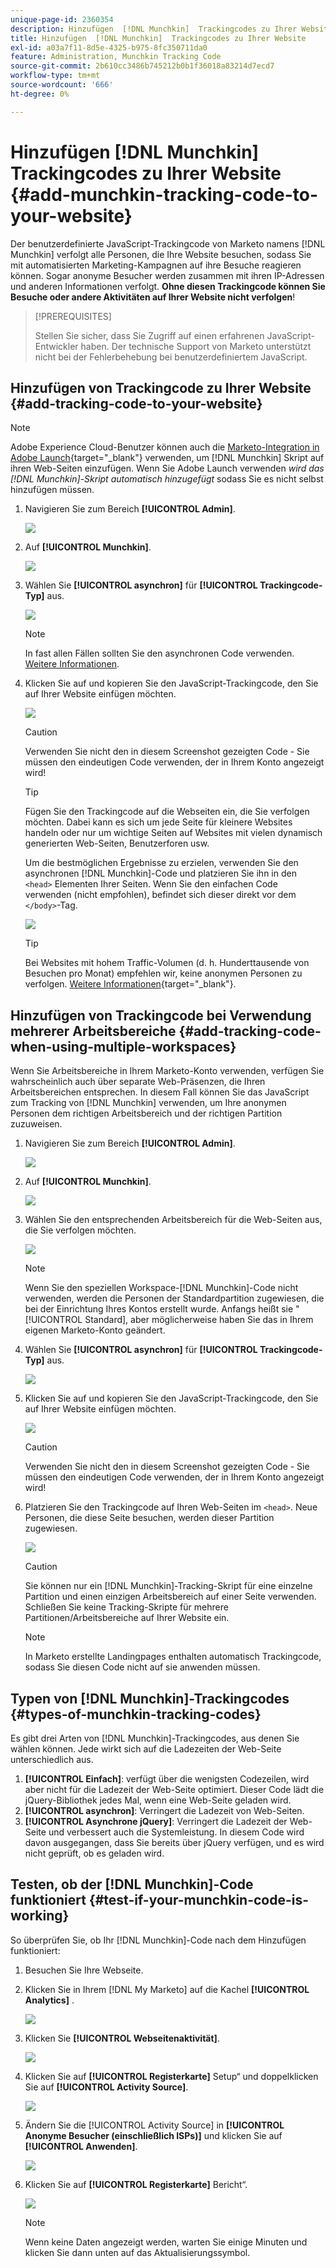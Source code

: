 ```yaml
---
unique-page-id: 2360354
description: Hinzufügen  [!DNL Munchkin]  Trackingcodes zu Ihrer Website - Marketo-Dokumente - Produktdokumentation
title: Hinzufügen  [!DNL Munchkin]  Trackingcodes zu Ihrer Website
exl-id: a03a7f11-8d5e-4325-b975-8fc350711da0
feature: Administration, Munchkin Tracking Code
source-git-commit: 2b610cc3486b745212b0b1f36018a83214d7ecd7
workflow-type: tm+mt
source-wordcount: '666'
ht-degree: 0%

---
```


# Hinzufügen [!DNL Munchkin] Trackingcodes zu Ihrer Website {#add-munchkin-tracking-code-to-your-website}

Der benutzerdefinierte JavaScript-Trackingcode von Marketo namens [!DNL Munchkin] verfolgt alle Personen, die Ihre Website besuchen, sodass Sie mit automatisierten Marketing-Kampagnen auf ihre Besuche reagieren können. Sogar anonyme Besucher werden zusammen mit ihren IP-Adressen und anderen Informationen verfolgt. **Ohne diesen Trackingcode können Sie Besuche oder andere Aktivitäten auf Ihrer Website nicht verfolgen**!

>[!PREREQUISITES]
>
>Stellen Sie sicher, dass Sie Zugriff auf einen erfahrenen JavaScript-Entwickler haben. Der technische Support von Marketo unterstützt nicht bei der Fehlerbehebung bei benutzerdefiniertem JavaScript.

## Hinzufügen von Trackingcode zu Ihrer Website {#add-tracking-code-to-your-website}

>[!NOTE]
>
>Adobe Experience Cloud-Benutzer können auch die [Marketo-Integration in Adobe Launch](https://exchange.adobe.com/apps/ec/100223/adobe-launch-core-extension){target="_blank"} verwenden, um [!DNL Munchkin] Skript auf ihren Web-Seiten einzufügen. Wenn Sie Adobe Launch verwenden _wird das [!DNL Munchkin]-Skript automatisch hinzugefügt_ sodass Sie es nicht selbst hinzufügen müssen.

1. Navigieren Sie zum Bereich **[!UICONTROL Admin]**.

   ![](assets/add-munchkin-tracking-code-to-your-website-1.png)

1. Auf **[!UICONTROL Munchkin]**.

   ![](assets/add-munchkin-tracking-code-to-your-website-2.png)

1. Wählen Sie **[!UICONTROL asynchron]** für **[!UICONTROL Trackingcode-Typ]** aus.

   ![](assets/add-munchkin-tracking-code-to-your-website-3.png)

   >[!NOTE]
   >
   >In fast allen Fällen sollten Sie den asynchronen Code verwenden. [Weitere Informationen](#types-of-munchkin-tracking-codes).

1. Klicken Sie auf und kopieren Sie den JavaScript-Trackingcode, den Sie auf Ihrer Website einfügen möchten.

   ![](assets/add-munchkin-tracking-code-to-your-website-4.png)

   >[!CAUTION]
   >
   >Verwenden Sie nicht den in diesem Screenshot gezeigten Code - Sie müssen den eindeutigen Code verwenden, der in Ihrem Konto angezeigt wird!

   >[!TIP]
   >
   >Fügen Sie den Trackingcode auf die Webseiten ein, die Sie verfolgen möchten. Dabei kann es sich um jede Seite für kleinere Websites handeln oder nur um wichtige Seiten auf Websites mit vielen dynamisch generierten Web-Seiten, Benutzerforen usw.

   Um die bestmöglichen Ergebnisse zu erzielen, verwenden Sie den asynchronen [!DNL Munchkin]-Code und platzieren Sie ihn in den `<head>` Elementen Ihrer Seiten. Wenn Sie den einfachen Code verwenden (nicht empfohlen), befindet sich dieser direkt vor dem `</body>`-Tag.

   ![](assets/add-munchkin-tracking-code-to-your-website-5.png)

   >[!TIP]
   >
   >Bei Websites mit hohem Traffic-Volumen (d. h. Hunderttausende von Besuchen pro Monat) empfehlen wir, keine anonymen Personen zu verfolgen. [Weitere Informationen](https://experienceleague.adobe.com/en/docs/marketo-developer/marketo/javascriptapi/lead-tracking/){target="_blank"}.

## Hinzufügen von Trackingcode bei Verwendung mehrerer Arbeitsbereiche {#add-tracking-code-when-using-multiple-workspaces}

Wenn Sie Arbeitsbereiche in Ihrem Marketo-Konto verwenden, verfügen Sie wahrscheinlich auch über separate Web-Präsenzen, die Ihren Arbeitsbereichen entsprechen. In diesem Fall können Sie das JavaScript zum Tracking von [!DNL Munchkin] verwenden, um Ihre anonymen Personen dem richtigen Arbeitsbereich und der richtigen Partition zuzuweisen.

1. Navigieren Sie zum Bereich **[!UICONTROL Admin]**.

   ![](assets/add-munchkin-tracking-code-to-your-website-6.png)

1. Auf **[!UICONTROL Munchkin]**.

   ![](assets/add-munchkin-tracking-code-to-your-website-7.png)

1. Wählen Sie den entsprechenden Arbeitsbereich für die Web-Seiten aus, die Sie verfolgen möchten.

   ![](assets/add-munchkin-tracking-code-to-your-website-8.png)

   >[!NOTE]
   >
   >Wenn Sie den speziellen Workspace-[!DNL Munchkin]-Code nicht verwenden, werden die Personen der Standardpartition zugewiesen, die bei der Einrichtung Ihres Kontos erstellt wurde. Anfangs heißt sie &quot;[!UICONTROL Standard], aber möglicherweise haben Sie das in Ihrem eigenen Marketo-Konto geändert.

1. Wählen Sie **[!UICONTROL asynchron]** für **[!UICONTROL Trackingcode-Typ]** aus.

   ![](assets/add-munchkin-tracking-code-to-your-website-9.png)

1. Klicken Sie auf und kopieren Sie den JavaScript-Trackingcode, den Sie auf Ihrer Website einfügen möchten.

   ![](assets/add-munchkin-tracking-code-to-your-website-10.png)

   >[!CAUTION]
   >
   >Verwenden Sie nicht den in diesem Screenshot gezeigten Code - Sie müssen den eindeutigen Code verwenden, der in Ihrem Konto angezeigt wird!

1. Platzieren Sie den Trackingcode auf Ihren Web-Seiten im `<head>`. Neue Personen, die diese Seite besuchen, werden dieser Partition zugewiesen.

   ![](assets/add-munchkin-tracking-code-to-your-website-11.png)

   >[!CAUTION]
   >
   >Sie können nur ein [!DNL Munchkin]-Tracking-Skript für eine einzelne Partition und einen einzigen Arbeitsbereich auf einer Seite verwenden. Schließen Sie keine Tracking-Skripte für mehrere Partitionen/Arbeitsbereiche auf Ihrer Website ein.

   >[!NOTE]
   >
   >In Marketo erstellte Landingpages enthalten automatisch Trackingcode, sodass Sie diesen Code nicht auf sie anwenden müssen.

## Typen von [!DNL Munchkin]-Trackingcodes {#types-of-munchkin-tracking-codes}

Es gibt drei Arten von [!DNL Munchkin]-Trackingcodes, aus denen Sie wählen können. Jede wirkt sich auf die Ladezeiten der Web-Seite unterschiedlich aus.

1. **[!UICONTROL Einfach]**: verfügt über die wenigsten Codezeilen, wird aber nicht für die Ladezeit der Web-Seite optimiert. Dieser Code lädt die jQuery-Bibliothek jedes Mal, wenn eine Web-Seite geladen wird.
1. **[!UICONTROL asynchron]**: Verringert die Ladezeit von Web-Seiten.
1. **[!UICONTROL Asynchrone jQuery]**: Verringert die Ladezeit der Web-Seite und verbessert auch die Systemleistung. In diesem Code wird davon ausgegangen, dass Sie bereits über jQuery verfügen, und es wird nicht geprüft, ob es geladen wird.

## Testen, ob der [!DNL Munchkin]-Code funktioniert {#test-if-your-munchkin-code-is-working}

So überprüfen Sie, ob Ihr [!DNL Munchkin]-Code nach dem Hinzufügen funktioniert:

1. Besuchen Sie Ihre Webseite.

1. Klicken Sie in Ihrem [!DNL My Marketo] auf die Kachel **[!UICONTROL Analytics]** .

   ![](assets/add-munchkin-tracking-code-to-your-website-12.png)

1. Klicken Sie **[!UICONTROL Webseitenaktivität]**.

   ![](assets/add-munchkin-tracking-code-to-your-website-13.png)

1. Klicken Sie auf **[!UICONTROL Registerkarte]** Setup“ und doppelklicken Sie auf **[!UICONTROL Activity Source]**.

   ![](assets/add-munchkin-tracking-code-to-your-website-14.png)

1. Ändern Sie die [!UICONTROL Activity Source] in **[!UICONTROL Anonyme Besucher (einschließlich ISPs)]** und klicken Sie auf **[!UICONTROL Anwenden]**.

   ![](assets/add-munchkin-tracking-code-to-your-website-15.png)

1. Klicken Sie auf **[!UICONTROL Registerkarte]** Bericht“.

   ![](assets/add-munchkin-tracking-code-to-your-website-16.png)

   >[!NOTE]
   >
   >Wenn keine Daten angezeigt werden, warten Sie einige Minuten und klicken Sie dann unten auf das Aktualisierungssymbol.
